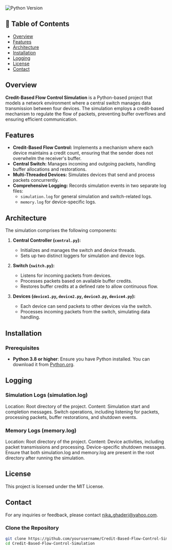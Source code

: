 ![Python Version](https://img.shields.io/badge/Python-3.8%2B-blue.svg)

## 📖 Table of Contents

- [Overview](#overview)
- [Features](#features)
- [Architecture](#architecture)
- [Installation](#installation)
- [Logging](#logging)
- [License](#license)
- [Contact](#contact)

##  Overview

**Credit-Based Flow Control Simulation** is a Python-based project that models a network environment where a central switch manages data transmission between four devices. The simulation employs a credit-based mechanism to regulate the flow of packets, preventing buffer overflows and ensuring efficient communication.

##  Features

- **Credit-Based Flow Control:** Implements a mechanism where each device maintains a credit count, ensuring that the sender does not overwhelm the receiver's buffer.
- **Central Switch:** Manages incoming and outgoing packets, handling buffer allocations and restorations.
- **Multi-Threaded Devices:** Simulates devices that send and process packets concurrently.
- **Comprehensive Logging:** Records simulation events in two separate log files:
  - `simulation.log` for general simulation and switch-related logs.
  - `memory.log` for device-specific logs.

##  Architecture

The simulation comprises the following components:

1. **Central Controller (`central.py`):**
   - Initializes and manages the switch and device threads.
   - Sets up two distinct loggers for simulation and device logs.

2. **Switch (`switch.py`):**
   - Listens for incoming packets from devices.
   - Processes packets based on available buffer credits.
   - Restores buffer credits at a defined rate to allow continuous flow.

3. **Devices (`device1.py`, `device2.py`, `device3.py`, `device4.py`):**
   - Each device can send packets to other devices via the switch.
   - Processes incoming packets from the switch, simulating data handling.

##  Installation

### **Prerequisites**

- **Python 3.8 or higher**: Ensure you have Python installed. You can download it from [Python.org](https://www.python.org/downloads/).


## Logging
### Simulation Logs (simulation.log)
Location: Root directory of the project.
Content:
Simulation start and completion messages.
Switch operations, including listening for packets, processing packets, buffer restorations, and shutdown events.
### Memory Logs (memory.log)
Location: Root directory of the project.
Content:
Device activities, including packet transmissions and processing.
Device-specific shutdown messages.
Ensure that both simulation.log and memory.log are present in the root directory after running the simulation.

##  License
This project is licensed under the MIT License.

## Contact
For any inquiries or feedback, please contact nika_ghaderi@yahoo.com.


### **Clone the Repository**

```bash
git clone https://github.com/yourusername/Credit-Based-Flow-Control-Simulation.git
cd Credit-Based-Flow-Control-Simulation